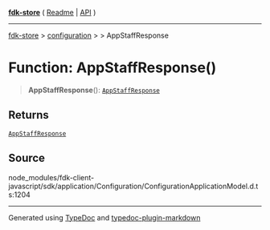 [**fdk-store**](../../../README.md) ( [Readme](../../../README.md) \| [API](../../../API.md) )

---

[fdk-store](../../../API.md) > [configuration](../../README.md) > [<internal>](../README.md) > AppStaffResponse

# Function: AppStaffResponse()

> **AppStaffResponse**(): [`AppStaffResponse`](../type-aliases/type-alias.AppStaffResponse.md)

## Returns

[`AppStaffResponse`](../type-aliases/type-alias.AppStaffResponse.md)

## Source

node_modules/fdk-client-javascript/sdk/application/Configuration/ConfigurationApplicationModel.d.ts:1204

---

Generated using [TypeDoc](https://typedoc.org/) and [typedoc-plugin-markdown](https://www.npmjs.com/package/typedoc-plugin-markdown)
